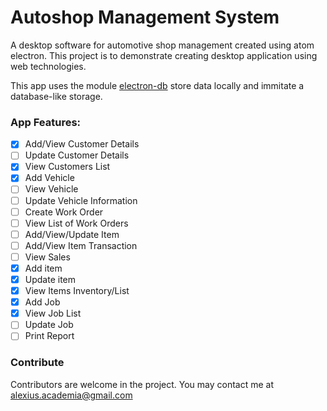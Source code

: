 # Autoshop Management System
A desktop software for automotive shop management created using atom electron. This project is to demonstrate creating desktop application using web technologies.

This app uses the module [electron-db](https://github.com/alexiusacademia/electron-db) store data locally and immitate a database-like storage.

### App Features:
- [x] Add/View Customer Details
- [ ] Update Customer Details
- [x] View Customers List
- [x] Add Vehicle
- [ ] View Vehicle
- [ ] Update Vehicle Information
- [ ] Create Work Order
- [ ] View List of Work Orders
- [ ] Add/View/Update Item
- [ ] Add/View Item Transaction
- [ ] View Sales
- [x] Add item
- [x] Update item
- [x] View Items Inventory/List
- [x] Add Job
- [x] View Job List
- [ ] Update Job
- [ ] Print Report

### Contribute
Contributors are welcome in the project.
You may contact me at alexius.academia@gmail.com
